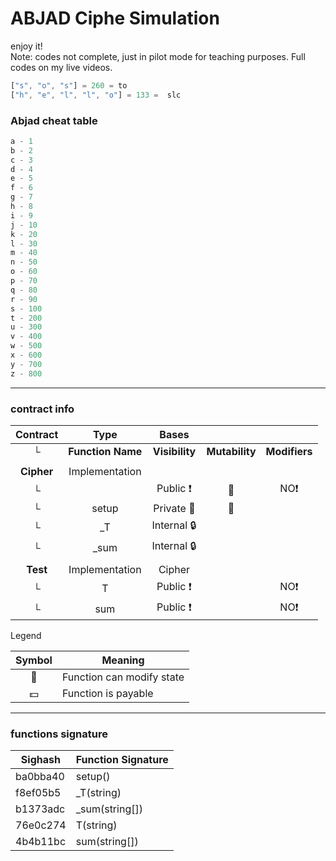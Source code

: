 # ABJAD Ciphe Simulation

enjoy it!\
Note: codes not complete, just in pilot mode for teaching purposes. Full codes on my live videos.

```js
["s", "o", "s"] = 260 = to
["h", "e", "l", "l", "o"] = 133 =  slc
```

### Abjad cheat table
```js
a - 1
b - 2
c - 3
d - 4
e - 5
f - 6
g - 7
h - 8
i - 9
j - 10
k - 20
l - 30
m - 40
n - 50
o - 60
p - 70
q - 80
r - 90
s - 100
t - 200
u - 300
v - 400
w - 500
x - 600
y - 700
z - 800
```

---

### contract info

|  Contract  |         Type        |       Bases      |                  |                 |
|:----------:|:-------------------:|:----------------:|:----------------:|:---------------:|
|     └      |  **Function Name**  |  **Visibility**  |  **Mutability**  |  **Modifiers**  |
||||||
| **Cipher** | Implementation |  |||
| └ | <Constructor> | Public ❗️ | 🛑  |NO❗️ |
| └ | setup | Private 🔐 | 🛑  | |
| └ | _T | Internal 🔒 |   | |
| └ | _sum | Internal 🔒 |   | |
||||||
| **Test** | Implementation | Cipher |||
| └ | T | Public ❗️ |   |NO❗️ |
| └ | sum | Public ❗️ |   |NO❗️ |


 Legend

|  Symbol  |  Meaning  |
|:--------:|-----------|
|    🛑    | Function can modify state |
|    💵    | Function is payable |

 ---
 
 ### functions signature
 
| Sighash   |   Function Signature |
| ---- | ---- |
| ba0bba40  |  setup() |
| f8ef05b5  |  _T(string) |
| b1373adc  |  _sum(string[]) |
| 76e0c274  |  T(string) |
| 4b4b11bc  |  sum(string[]) |
 
